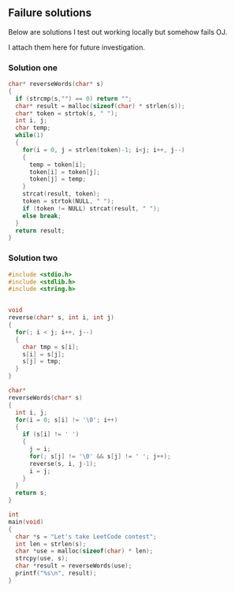 ## Failure solutions

Below are solutions I test out working locally but somehow
fails OJ.

I attach them here for future investigation.


### Solution one

```c
char* reverseWords(char* s) 
{
  if (strcmp(s,"") == 0) return "";
  char* result = malloc(sizeof(char) * strlen(s));
  char* token = strtok(s, " ");
  int i, j;
  char temp;
  while(1)
  {
    for(i = 0, j = strlen(token)-1; i<j; i++, j--) 
    {
      temp = token[i];
      token[i] = token[j];
      token[j] = temp;
    }
    strcat(result, token);
    token = strtok(NULL, " ");
    if (token != NULL) strcat(result, " ");
    else break;
  }
  return result;
}
```                                                                

### Solution two

```c
#include <stdio.h>
#include <stdlib.h>
#include <string.h>


void
reverse(char* s, int i, int j)
{
  for(; i < j; i++, j--)
  {
    char tmp = s[i];
    s[i] = s[j];
    s[j] = tmp;
  }
}

char*
reverseWords(char* s)
{
  int i, j;
  for(i = 0; s[i] != '\0'; i++)
  {
    if (s[i] != ' ')
    {
      j = i;
      for(; s[j] != '\0' && s[j] != ' '; j++);
      reverse(s, i, j-1);
      i = j;
    }
  }
  return s;
}

int
main(void)
{
  char *s = "Let's take LeetCode contest";
  int len = strlen(s);
  char *use = malloc(sizeof(char) * len);
  strcpy(use, s);
  char *result = reverseWords(use);
  printf("%s\n", result);
}
```
